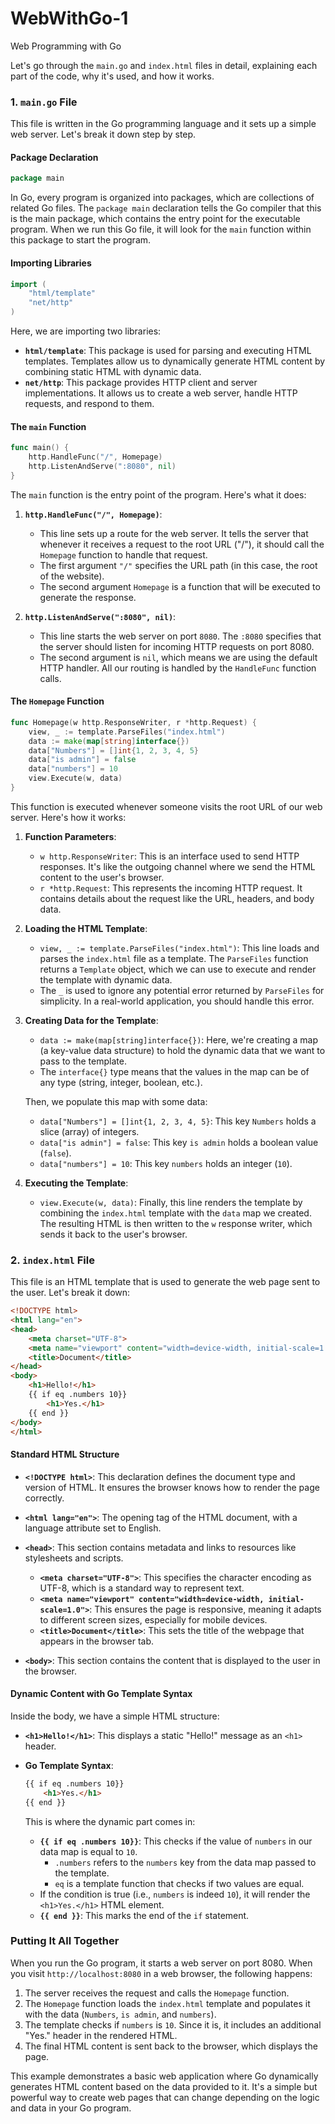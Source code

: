 # WebWithGo-1
Web Programming with Go

Let's go through the `main.go` and `index.html` files in detail, explaining each part of the code, why it's used, and how it works.

### 1. `main.go` File

This file is written in the Go programming language and it sets up a simple web server. Let's break it down step by step.

#### Package Declaration

```go
package main
```

In Go, every program is organized into packages, which are collections of related Go files. The `package main` declaration tells the Go compiler that this is the main package, which contains the entry point for the executable program. When we run this Go file, it will look for the `main` function within this package to start the program.

#### Importing Libraries

```go
import (
    "html/template"
    "net/http"
)
```

Here, we are importing two libraries:

- **`html/template`**: This package is used for parsing and executing HTML templates. Templates allow us to dynamically generate HTML content by combining static HTML with dynamic data.
- **`net/http`**: This package provides HTTP client and server implementations. It allows us to create a web server, handle HTTP requests, and respond to them.

#### The `main` Function

```go
func main() {
    http.HandleFunc("/", Homepage)
    http.ListenAndServe(":8080", nil)
}
```

The `main` function is the entry point of the program. Here's what it does:

1. **`http.HandleFunc("/", Homepage)`**:
   - This line sets up a route for the web server. It tells the server that whenever it receives a request to the root URL ("/"), it should call the `Homepage` function to handle that request.
   - The first argument `"/"` specifies the URL path (in this case, the root of the website).
   - The second argument `Homepage` is a function that will be executed to generate the response.

2. **`http.ListenAndServe(":8080", nil)`**:
   - This line starts the web server on port `8080`. The `:8080` specifies that the server should listen for incoming HTTP requests on port 8080.
   - The second argument is `nil`, which means we are using the default HTTP handler. All our routing is handled by the `HandleFunc` function calls.

#### The `Homepage` Function

```go
func Homepage(w http.ResponseWriter, r *http.Request) {
    view, _ := template.ParseFiles("index.html")
    data := make(map[string]interface{})
    data["Numbers"] = []int{1, 2, 3, 4, 5}
    data["is admin"] = false
    data["numbers"] = 10
    view.Execute(w, data)
}
```

This function is executed whenever someone visits the root URL of our web server. Here's how it works:

1. **Function Parameters**:
   - `w http.ResponseWriter`: This is an interface used to send HTTP responses. It's like the outgoing channel where we send the HTML content to the user's browser.
   - `r *http.Request`: This represents the incoming HTTP request. It contains details about the request like the URL, headers, and body data.

2. **Loading the HTML Template**:
   - `view, _ := template.ParseFiles("index.html")`: This line loads and parses the `index.html` file as a template. The `ParseFiles` function returns a `Template` object, which we can use to execute and render the template with dynamic data.
   - The `_` is used to ignore any potential error returned by `ParseFiles` for simplicity. In a real-world application, you should handle this error.

3. **Creating Data for the Template**:
   - `data := make(map[string]interface{})`: Here, we're creating a map (a key-value data structure) to hold the dynamic data that we want to pass to the template.
   - The `interface{}` type means that the values in the map can be of any type (string, integer, boolean, etc.).

   Then, we populate this map with some data:
   - `data["Numbers"] = []int{1, 2, 3, 4, 5}`: This key `Numbers` holds a slice (array) of integers.
   - `data["is admin"] = false`: This key `is admin` holds a boolean value (`false`).
   - `data["numbers"] = 10`: This key `numbers` holds an integer (`10`).

4. **Executing the Template**:
   - `view.Execute(w, data)`: Finally, this line renders the template by combining the `index.html` template with the `data` map we created. The resulting HTML is then written to the `w` response writer, which sends it back to the user's browser.

### 2. `index.html` File

This file is an HTML template that is used to generate the web page sent to the user. Let's break it down:

```html
<!DOCTYPE html>
<html lang="en">
<head>
    <meta charset="UTF-8">
    <meta name="viewport" content="width=device-width, initial-scale=1.0">
    <title>Document</title>
</head>
<body>
    <h1>Hello!</h1>
    {{ if eq .numbers 10}}
        <h1>Yes.</h1>
    {{ end }}
</body>
</html>
```

#### Standard HTML Structure

- **`<!DOCTYPE html>`**: This declaration defines the document type and version of HTML. It ensures the browser knows how to render the page correctly.
- **`<html lang="en">`**: The opening tag of the HTML document, with a language attribute set to English.
- **`<head>`**: This section contains metadata and links to resources like stylesheets and scripts.
  - **`<meta charset="UTF-8">`**: This specifies the character encoding as UTF-8, which is a standard way to represent text.
  - **`<meta name="viewport" content="width=device-width, initial-scale=1.0">`**: This ensures the page is responsive, meaning it adapts to different screen sizes, especially for mobile devices.
  - **`<title>Document</title>`**: This sets the title of the webpage that appears in the browser tab.

- **`<body>`**: This section contains the content that is displayed to the user in the browser.

#### Dynamic Content with Go Template Syntax

Inside the body, we have a simple HTML structure:

- **`<h1>Hello!</h1>`**: This displays a static "Hello!" message as an `<h1>` header.

- **Go Template Syntax**:
  
  ```html
  {{ if eq .numbers 10}}
      <h1>Yes.</h1>
  {{ end }}
  ```

  This is where the dynamic part comes in:
  - **`{{ if eq .numbers 10}}`**: This checks if the value of `numbers` in our data map is equal to `10`.
    - `.numbers` refers to the `numbers` key from the data map passed to the template.
    - `eq` is a template function that checks if two values are equal.
  - If the condition is true (i.e., `numbers` is indeed `10`), it will render the `<h1>Yes.</h1>` HTML element.
  - **`{{ end }}`**: This marks the end of the `if` statement.

### Putting It All Together

When you run the Go program, it starts a web server on port 8080. When you visit `http://localhost:8080` in a web browser, the following happens:

1. The server receives the request and calls the `Homepage` function.
2. The `Homepage` function loads the `index.html` template and populates it with the data (`Numbers`, `is admin`, and `numbers`).
3. The template checks if `numbers` is `10`. Since it is, it includes an additional "Yes." header in the rendered HTML.
4. The final HTML content is sent back to the browser, which displays the page.

This example demonstrates a basic web application where Go dynamically generates HTML content based on the data provided to it. It's a simple but powerful way to create web pages that can change depending on the logic and data in your Go program.
